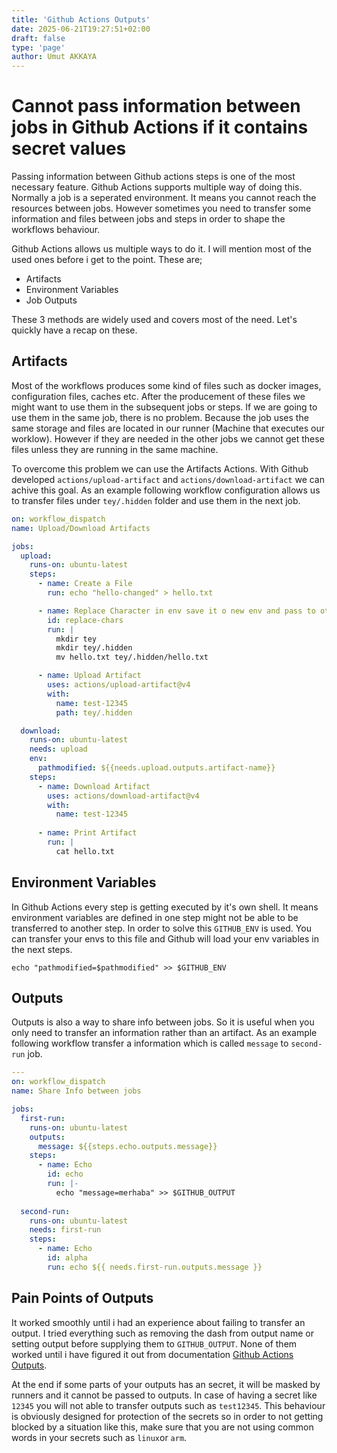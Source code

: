 ```yaml
---
title: 'Github Actions Outputs'
date: 2025-06-21T19:27:51+02:00
draft: false
type: 'page'
author: Umut AKKAYA
---
```

# Cannot pass information between jobs in Github Actions if it contains secret values

Passing information between Github actions steps is one of the most necessary feature. Github Actions supports multiple way of doing this. Normally a job is a seperated environment. It means you cannot reach the resources between jobs. However sometimes you need to transfer some information and files between jobs and steps in order to shape the workflows behaviour.

Github Actions allows us multiple ways to do it. I will mention most of the used ones before i get to the point. These are;

- Artifacts
- Environment Variables
- Job Outputs

These 3 methods are widely used and covers most of the need. Let's quickly have a recap on these.

## Artifacts

Most of the workflows produces some kind of files such as docker images, configuration files, caches etc. After the producement of these files we might want to use them in the subsequent jobs or steps. If we are going to use them in the same job, there is no problem. Because the job uses the same storage and files are located in our runner (Machine that executes our worklow). However if they are needed in the other jobs we cannot get these files unless they are running in the same machine.

To overcome this problem we can use the Artifacts Actions. With Github developed `actions/upload-artifact` and `actions/download-artifact` we can achive this goal. As an example following workflow configuration allows us to transfer files under `tey/.hidden` folder and use them in the next job.

```yaml
on: workflow_dispatch
name: Upload/Download Artifacts

jobs:
  upload:
    runs-on: ubuntu-latest
    steps:
      - name: Create a File
        run: echo "hello-changed" > hello.txt

      - name: Replace Character in env save it o new env and pass to other step
        id: replace-chars
        run: |
          mkdir tey
          mkdir tey/.hidden
          mv hello.txt tey/.hidden/hello.txt

      - name: Upload Artifact
        uses: actions/upload-artifact@v4
        with:
          name: test-12345
          path: tey/.hidden

  download:
    runs-on: ubuntu-latest
    needs: upload
    env:
      pathmodified: ${{needs.upload.outputs.artifact-name}}
    steps:
      - name: Download Artifact
        uses: actions/download-artifact@v4
        with:
          name: test-12345
      
      - name: Print Artifact
        run: |
          cat hello.txt
```

## Environment Variables

In Github Actions every step is getting executed by it's own shell. It means environment variables are defined in one step might not be able to be transferred to another step. In order to solve this `GITHUB_ENV` is used. You can transfer your envs to this file and Github will load your env variables in the next steps.

```shell
echo "pathmodified=$pathmodified" >> $GITHUB_ENV
```

## Outputs

Outputs is also a way to share info between jobs. So it is useful when you only need to transfer an information rather than an artifact. As an example following workflow transfer a information which is called `message` to `second-run` job.

```yaml
---
on: workflow_dispatch
name: Share Info between jobs

jobs:
  first-run:
    runs-on: ubuntu-latest
    outputs:
      message: ${{steps.echo.outputs.message}}
    steps:
      - name: Echo
        id: echo
        run: |-
          echo "message=merhaba" >> $GITHUB_OUTPUT
  
  second-run:
    runs-on: ubuntu-latest
    needs: first-run
    steps:
      - name: Echo
        id: alpha
        run: echo ${{ needs.first-run.outputs.message }}
```
## Pain Points of Outputs

It worked smoothly until i had an experience about failing to transfer an output. I tried everything such as removing the dash from output name or setting output before supplying them to `GITHUB_OUTPUT`. None of them worked until i have figured it out from documentation [Github Actions Outputs](https://docs.github.com/en/actions/writing-workflows/choosing-what-your-workflow-does/passing-information-between-jobs#overview).

At the end if some parts of your outputs has an secret, it will be masked by runners and it cannot be passed to outputs. In case of having a secret like `12345` you will not able to transfer outputs such as `test12345`. This behaviour is obviously designed for protection of the secrets so in order to not getting blocked by a situation like this, make sure that you are not using common words in your secrets such as `linux`or `arm`.